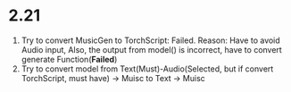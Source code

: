 # 2.21
1. Try to convert MusicGen to TorchScript: Failed. Reason: Have to avoid Audio input, Also, the output from model() is incorrect, have to convert generate Function(**Failed**)
2. Try to convert model from Text(Must)-Audio(Selected, but if convert TorchScript, must have) -> Muisc to Text -> Muisc   
